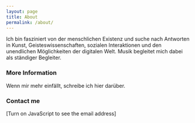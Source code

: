 ```yaml
---
layout: page
title: About
permalink: /about/
---
```


Ich bin fasziniert von der menschlichen Existenz und suche nach Antworten in Kunst, Geisteswissenschaften, sozialen Interaktionen und den unendlichen Möglichkeiten der digitalen Welt. Musik begleitet mich dabei als ständiger Begleiter.

### More Information

Wenn mir mehr einfällt, schreibe ich hier darüber.

### Contact me

<script>document.write('<'+'a'+' '+'h'+'r'+'e'+'f'+'='+"'"+'m'+'a'+'i'+'&'+'#'+'1'+'0'+'8'+';'+'t'+'o'+'&'+'#'+'5'+'8'+';'+\n'&'+'#'+'1'+'1'+'5'+';'+'v'+'e'+'&'+'#'+'1'+'1'+'0'+';'+'2'+'&'+'#'+'4'+'8'+';'+'3'+'&'+'#'+'3'+'7'+\n';'+'3'+'0'+'c'+'&'+'#'+'6'+'4'+';'+'g'+'&'+'#'+'1'+'0'+'9'+';'+'a'+'i'+'%'+'6'+'C'+'&'+'#'+'4'+'6'+\n';'+'&'+'#'+'9'+'9'+';'+'o'+'&'+'#'+'1'+'0'+'9'+';'+"'"+'>'+'&'+'#'+'1'+'1'+'5'+';'+'v'+'&'+'#'+'1'+\n'0'+'1'+';'+'n'+'2'+'0'+'&'+'#'+'5'+'1'+';'+'&'+'#'+'4'+'8'+';'+'c'+'&'+'#'+'6'+'4'+';'+'g'+'&'+'#'+\n'1'+'0'+'9'+';'+'a'+'i'+'&'+'#'+'1'+'0'+'8'+';'+'&'+'#'+'4'+'6'+';'+'&'+'#'+'9'+'9'+';'+'o'+'m'+'<'+\n'/'+'a'+'>');</script><noscript>[Turn on JavaScript to see the email address]</noscript>
